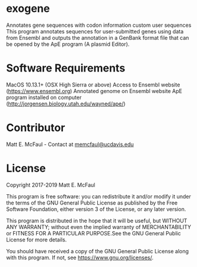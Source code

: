 # exogene
Annotates gene sequences with codon information custom user sequences
This program annotates sequences for user-submitted genes using data from Ensembl and outputs the annotation in a GenBank format file that can be opened by the ApE program (A plasmid Editor). 

# Software Requirements
MacOS 10.13.1+ (OSX High Sierra or above)
Access to Ensembl website (https://www.ensembl.org)
Annotated genome on Ensembl website
ApE program installed on computer (http://jorgensen.biology.utah.edu/wayned/ape/)

# Contributor
Matt E. McFaul - Contact at memcfaul@ucdavis.edu

# License
Copyright 2017-2019 Matt E. McFaul

This program is free software: you can redistribute it and/or modify
it under the terms of the GNU General Public License as published by
the Free Software Foundation, either version 3 of the License, or
any later version.

This program is distributed in the hope that it will be useful,
but WITHOUT ANY WARRANTY; without even the implied warranty of
MERCHANTABILITY or FITNESS FOR A PARTICULAR PURPOSE.See the
GNU General Public License for more details.

You should have received a copy of the GNU General Public License
along with this program. If not, see <https://www.gnu.org/licenses/>. 

